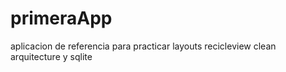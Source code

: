 # primeraApp
aplicacion de referencia para practicar layouts recicleview  clean arquitecture y sqlite

